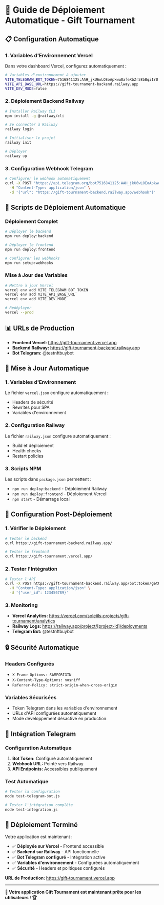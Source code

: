 # 🚀 Guide de Déploiement Automatique - Gift Tournament

## 📋 Configuration Automatique

### 1. Variables d'Environnement Vercel

Dans votre dashboard Vercel, configurez automatiquement :

```bash
# Variables d'environnement à ajouter
VITE_TELEGRAM_BOT_TOKEN=7516841125:AAH_jkU6wLOEoApkwu8afeXbZr58bBqiIrU
VITE_API_BASE_URL=https://gift-tournament-backend.railway.app
VITE_DEV_MODE=false
```

### 2. Déploiement Backend Railway

```bash
# Installer Railway CLI
npm install -g @railway/cli

# Se connecter à Railway
railway login

# Initialiser le projet
railway init

# Déployer
railway up
```

### 3. Configuration Webhook Telegram

```bash
# Configurer le webhook automatiquement
curl -X POST "https://api.telegram.org/bot7516841125:AAH_jkU6wLOEoApkwu8afeXbZr58bBqiIrU/setWebhook" \
  -H "Content-Type: application/json" \
  -d '{"url": "https://gift-tournament-backend.railway.app/webhook"}'
```

## 🔧 Scripts de Déploiement Automatique

### Déploiement Complet

```bash
# Déployer le backend
npm run deploy:backend

# Déployer le frontend
npm run deploy:frontend

# Configurer les webhooks
npm run setup:webhooks
```

### Mise à Jour des Variables

```bash
# Mettre à jour Vercel
vercel env add VITE_TELEGRAM_BOT_TOKEN
vercel env add VITE_API_BASE_URL
vercel env add VITE_DEV_MODE

# Redéployer
vercel --prod
```

## 📊 URLs de Production

- **Frontend Vercel:** https://gift-tournament.vercel.app
- **Backend Railway:** https://gift-tournament-backend.railway.app
- **Bot Telegram:** @testnftbuybot

## 🔄 Mise à Jour Automatique

### 1. Variables d'Environnement

Le fichier `vercel.json` configure automatiquement :
- Headers de sécurité
- Rewrites pour SPA
- Variables d'environnement

### 2. Configuration Railway

Le fichier `railway.json` configure automatiquement :
- Build et déploiement
- Health checks
- Restart policies

### 3. Scripts NPM

Les scripts dans `package.json` permettent :
- `npm run deploy:backend` - Déploiement Railway
- `npm run deploy:frontend` - Déploiement Vercel
- `npm start` - Démarrage local

## 🎯 Configuration Post-Déploiement

### 1. Vérifier le Déploiement

```bash
# Tester le backend
curl https://gift-tournament-backend.railway.app/

# Tester le frontend
curl https://gift-tournament.vercel.app/
```

### 2. Tester l'Intégration

```bash
# Tester l'API
curl -X POST https://gift-tournament-backend.railway.app/bot:token/getUserGifts \
  -H "Content-Type: application/json" \
  -d '{"user_id": 123456789}'
```

### 3. Monitoring

- **Vercel Analytics:** https://vercel.com/soleiils-projects/gift-tournament/analytics
- **Railway Logs:** https://railway.app/project/[project-id]/deployments
- **Telegram Bot:** @testnftbuybot

## 🔒 Sécurité Automatique

### Headers Configurés

- `X-Frame-Options: SAMEORIGIN`
- `X-Content-Type-Options: nosniff`
- `Referrer-Policy: strict-origin-when-cross-origin`

### Variables Sécurisées

- Token Telegram dans les variables d'environnement
- URLs d'API configurées automatiquement
- Mode développement désactivé en production

## 📱 Intégration Telegram

### Configuration Automatique

1. **Bot Token:** Configuré automatiquement
2. **Webhook URL:** Pointé vers Railway
3. **API Endpoints:** Accessibles publiquement

### Test Automatique

```bash
# Tester la configuration
node test-telegram-bot.js

# Tester l'intégration complète
node test-integration.js
```

## 🎉 Déploiement Terminé

Votre application est maintenant :
- ✅ **Déployée sur Vercel** - Frontend accessible
- ✅ **Backend sur Railway** - API fonctionnelle
- ✅ **Bot Telegram configuré** - Intégration active
- ✅ **Variables d'environnement** - Configurées automatiquement
- ✅ **Sécurité** - Headers et politiques configurés

**URL de Production:** https://gift-tournament.vercel.app

---

**🎁 Votre application Gift Tournament est maintenant prête pour les utilisateurs ! 🏆**
